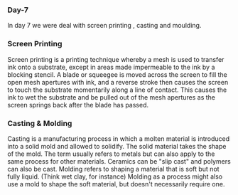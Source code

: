 ### Day-7

   In day 7 we were deal with screen printing , casting and moulding.  
 
### Screen Printing

  Screen printing is a printing technique whereby a mesh is used to transfer ink onto a substrate, except in areas made impermeable to the ink by a blocking stencil. A blade or squeegee is moved across the screen to fill the open mesh apertures with ink, and a reverse stroke then causes the screen to touch the substrate momentarily along a line of contact. This causes the ink to wet the substrate and be pulled out of the mesh apertures as the screen springs back after the blade has passed.
  
  
### Casting & Molding

   Casting is a manufacturing process in which a molten material is introduced  into a solid mold and allowed to solidify. The solid material takes the shape of the mold. The term usually refers to metals but can also apply to the same process for other materials. Ceramics can be "slip cast" and polymers can also be cast. Molding refers to shaping a material that is soft but not fully liquid. (Think wet clay, for instance) Molding as a process might also use a mold to shape the soft material, but doesn't necessarily require one.
